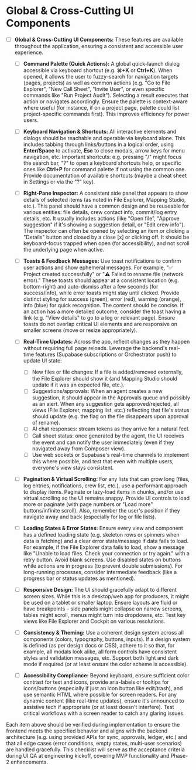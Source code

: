 # Global & Cross-Cutting UI Components

* [ ] **Global & Cross-Cutting UI Components:** These features are available throughout the application, ensuring a consistent and accessible user experience.

  * [ ] **Command Palette (Quick Actions):** A global quick-launch dialog accessible via keyboard shortcut (e.g. **⌘+K** or **Ctrl+K**). When opened, it allows the user to fuzzy-search for navigation targets (pages, projects) as well as common actions (e.g. "Go to File Explorer", "New Call Sheet", "Invite User", or even specific commands like "Run Project Audit"). Selecting a result executes that action or navigates accordingly. Ensure the palette is context-aware where useful (for instance, if on a project page, palette could list project-specific commands first). This improves efficiency for power users.
  * [ ] **Keyboard Navigation & Shortcuts:** All interactive elements and dialogs should be reachable and operable via keyboard alone. This includes tabbing through links/buttons in a logical order, using **Enter/Space** to activate, **Esc** to close modals, arrow keys for menu navigation, etc. Important shortcuts: e.g. pressing "/" might focus the search bar, "?" to open a keyboard shortcuts help, or specific ones like **Ctrl+P** for command palette if not using the common one. Provide documentation of available shortcuts (maybe a cheat sheet in Settings or via the "?" key).
  * [ ] **Right-Pane Inspector:** A consistent side panel that appears to show details of selected items (as noted in File Explorer, Mapping Studio, etc.). This panel should have a common design and be reuseable for various entities: file details, crew contact info, commit/log entry details, etc. It usually includes actions (like "Open file", "Approve suggestion" if it's showing a suggestion detail, or "Edit crew info"). The inspector can often be opened by selecting an item or clicking a "Details" button and closed by a close \[x] or clicking off. It should be keyboard-focus trapped when open (for accessibility), and not scroll the underlying page when active.
  * [ ] **Toasts & Feedback Messages:** Use toast notifications to confirm user actions and show ephemeral messages. For example, "✅ Project created successfully" or "⚠️ Failed to rename file (network error)." These toasts should appear at a consistent location (e.g. bottom-right) and auto-dismiss after a few seconds (for success/info), while error toasts might stay until clicked. Provide distinct styling for success (green), error (red), warning (orange), info (blue) for quick recognition. The content should be concise. If an action has a more detailed outcome, consider the toast having a link (e.g. "View details" to go to a log or relevant page). Ensure toasts do not overlap critical UI elements and are responsive on smaller screens (move or resize appropriately).
  * [ ] **Real-Time Updates:** Across the app, reflect changes as they happen without requiring full page reloads. Leverage the backend's real-time features (Supabase subscriptions or Orchestrator push) to update UI state:

    * [ ] New files or file changes: If a file is added/removed externally, the File Explorer should show it (and Mapping Studio should update if it was an expected file, etc.).
    * [ ] Suggestions/approvals: When an agent creates a new suggestion, it should appear in the Approvals queue and possibly as an alert. When any suggestion gets approved/rejected, all views (File Explorer, mapping list, etc.) reflecting that file's status should update (e.g. the flag on the file disappears upon approval of rename).
    * [ ] AI chat responses: stream tokens as they arrive for a natural feel.
    * [ ] Call sheet status: once generated by the agent, the UI receives the event and can notify the user immediately (even if they navigated away from Composer view).
    * [ ] Use web sockets or Supabase's real-time channels to implement this where possible, and test that even with multiple users, everyone's view stays consistent.
  * [ ] **Pagination & Virtual Scrolling:** For any lists that can grow long (files, log entries, notifications, crew list, etc.), use a performant approach to display items. Paginate or lazy-load items in chunks, and/or use virtual scrolling so the UI remains snappy. Provide UI controls to load more or paginate (with page numbers or "Load more" buttons/infinite scroll). Also, remember the user's position if they navigate away and back (especially for log or file lists).
  * [ ] **Loading States & Error States:** Ensure every view and component has a defined loading state (e.g. skeleton rows or spinners when data is fetching) and a clear error state/message if data fails to load. For example, if the File Explorer data fails to load, show a message like "Unable to load files. Check your connection or try again." with a retry button. Avoid blank screens. Use disabled states on buttons while actions are in progress (to prevent double submissions). For long-running processes, consider intermediate feedback (like a progress bar or status updates as mentioned).
  * [ ] **Responsive Design:** The UI should gracefully adapt to different screen sizes. While this is a desktop/web app for producers, it might be used on a tablet or smaller laptop. Ensure layouts are fluid or have breakpoints – side panels might collapse on narrow screens, tables might scroll, menus might turn into dropdowns, etc. Test key views like File Explorer and Cockpit on various resolutions.
  * [ ] **Consistency & Theming:** Use a coherent design system across all components (colors, typography, buttons, inputs). If a design system is defined (as per design docs or CSS), adhere to it so that, for example, all modals look alike, all form controls have consistent styles and validation messages, etc. Support both light and dark mode if required (or at least ensure the color scheme is accessible).
  * [ ] **Accessibility Compliance:** Beyond keyboard, ensure sufficient color contrast for text and icons, provide aria-labels or tooltips for icons/buttons (especially if just an icon button like edit/trash), and use semantic HTML where possible for screen readers. For any dynamic content (like real-time updates), ensure it's announced to assistive tech if appropriate (or at least doesn't interfere). Test critical workflows with a screen reader to catch any glaring issues.

Each item above should be verified during implementation to ensure the frontend meets the specified behavior and aligns with the backend architecture (e.g. using provided APIs for sync, approvals, ledger, etc.) and that all edge cases (error conditions, empty states, multi-user scenarios) are handled gracefully. This checklist will serve as the acceptance criteria during UI QA at engineering kickoff, covering MVP functionality and Phase-2 enhancements.
